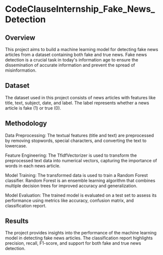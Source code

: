 # CodeClauseInternship_Fake_News_Detection

## Overview
This project aims to build a machine learning model for detecting fake news articles from a dataset containing both fake and true news. Fake news detection is a crucial task in today's information age to ensure the dissemination of accurate information and prevent the spread of misinformation.

## Dataset
The dataset used in this project consists of news articles with features like title, text, subject, date, and label. The label represents whether a news article is fake (1) or true (0).

## Methodology
Data Preprocessing: The textual features (title and text) are preprocessed by removing stopwords, special characters, and converting the text to lowercase.

Feature Engineering: The TfidfVectorizer is used to transform the preprocessed text data into numerical vectors, capturing the importance of words in each news article.

Model Training: The transformed data is used to train a Random Forest classifier. Random Forest is an ensemble learning algorithm that combines multiple decision trees for improved accuracy and generalization.

Model Evaluation: The trained model is evaluated on a test set to assess its performance using metrics like accuracy, confusion matrix, and classification report.

## Results
The project provides insights into the performance of the machine learning model in detecting fake news articles. The classification report highlights precision, recall, F1-score, and support for both fake and true news detection.
